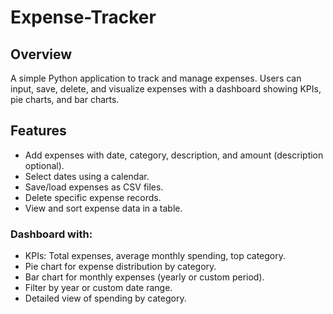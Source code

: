 # Expense-Tracker

## Overview

A simple Python application to track and manage expenses. Users can input, save, delete, and visualize expenses with a dashboard showing KPIs, pie charts, and bar charts.


## Features

- Add expenses with date, category, description, and amount (description optional).
- Select dates using a calendar.
- Save/load expenses as CSV files.
- Delete specific expense records.
- View and sort expense data in a table.

### Dashboard with:

- KPIs: Total expenses, average monthly spending, top category.
- Pie chart for expense distribution by category.
- Bar chart for monthly expenses (yearly or custom period).
- Filter by year or custom date range.
- Detailed view of spending by category.
